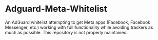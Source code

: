 # Adguard-Meta-Whitelist
An AdGuard whitelist attempting to get Meta apps (Facebook, Facebook Messenger, etc.) working with full functionality while avoiding trackers as much as possible.
This repository is not properly maintained.
